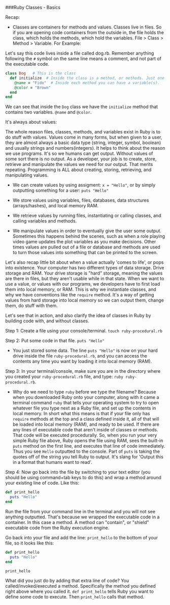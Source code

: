 ###Ruby Classes - Basics

Recap: 
- Classes are containers for methods and values. Classes live in files. So if you are 
opening code containers from the outside in, the file holds the class, which holds
the methods, which hold the variables. File > Class > Method > Variable. For Example:

Let's say this code lives inside a file called dog.rb. Remember anything following the  `#` symbol
on the same line means a comment, and not part of the executable code.

```ruby
class Dog   # This is the class
  def initialize  # Inside the class is a method, or methods. Just one in this class
    @name = "Fido"  # Inside each method you can have a variable(s).
    @color = "Brown"
  end
end
```
We can see that inside the `Dog` class we have the `initialize` method that contains two 
variables. `@name` and `@color`.

It's always about values:

The whole reason files, classes, methods, and variables exist in Ruby is to do stuff 
with values. Values come in many forms, but when given to a user, they are almost always 
a basic data type (string, integer, symbol, boolean) and usually strings and numbers(integers). 
It helps to think about the reason we use programs. It's so we humans can get output. 
Without values of some sort there is no output. As a developer, your job is to create, store, 
retrieve and manipulate the values we need for our output. That merits repeating. Programming is 
ALL about creating, storing, retrieving, and manipulating values.

- We can create values by using assigment: `x = "Hello"`, or by simply outputting something for a user: `puts "Hello"`

- We store values using variables, files, databases, data structures (arrays/hashes), and local memory RAM.

- We retrieve values by running files, instantiating or calling classes, and calling variables and methods.

- We manipulate values in order to eventually give the user some output. Sometimes this happens behind the 
scenes, such as when a role playing video game updates the plot variables as you make decisions. Other times 
values are pulled out of a file or database and methods are used to turn those values into something that 
can be printed to the screen.

Let's also recap little bit about when a value actually 'comes to life', or pops 
into existence. Your computer has two different types of data storage. Drive storage and 
RAM. Your drive storage is "hard" storage, meaning the values are there in files, but they 
aren't usable while in that state. When we want to use a value, or values with our programs, 
we developers have to first load them into local memory, or RAM. This is why we instantiate 
classes, and why we have conventions like the `require` method. It's a way of getting values 
from hard storage into local memory so we can output them, change them, do stuff with them. 

Let's see that in action, and also clarify the idea of classes in Ruby by building code with, and without classes.

Step 1: Create a file using your console/terminal.  `touch ruby-procedural.rb`

Step 2: Put some code in that file. `puts "Hello"`
- You just stored some data. The line `puts "Hello"` is now on your hard drive inside the file `ruby-procedural.rb`,
 and you can access the contents any time you want by loading it into local memory (RAM).

Step 3: In your terminal/console, make sure you are in the directory where you created your `ruby-procedural.rb` file, 
and type: `ruby ruby-procedural.rb`. 
- Why do we need to type `ruby` before we type the filename? Because when you downloaded 
Ruby onto your computer, along with it came a terminal command `ruby` that tells your operating system to try to open 
whatever file you type next as a Ruby file, and set up the contents in local memory. In short what this means is that if 
your file only has `require` methods at the top and a class defined inside it, all of that will be loaded into local memory (RAM), 
and ready to be used. If there are any lines of executable code that aren't inside of classes or methods. That code will be 
executed procedurally. So, when you run your very simple Ruby file above, Ruby opens the file using RAM, sees the built-in `puts` 
method on the first line, and executes that line of code immediately. Thus you see `Hello` outputted to the console. Part of 
`puts` is taking the quotes off of the string you tell Ruby to output. It's slang for 'Output this in a format that humans want 
to read'.

Step 4: Now go back into the file by switching to your text editor (you should be using command+tab keys to do this)
and wrap a method around your existing line of code. Like this:
```ruby
def print_hello
  puts "Hello"
end
```
Run the file from your command line in the terminal and you will not see anything outputted. That's because we 
wrapped the executable code in a container. In this case a method. A method can "contain", or "shield" executable 
code from the Ruby execution engine.

Go back into your file and add the line: `print_hello` to the bottom of your file, so it looks like this:

```ruby
def print_hello
  puts "Hello"
end

print_hello
```
What did you just do by adding that extra line of code? You called/invoked/executed a method. Specifically the method 
you defined right above where you called it. `def print_hello` tells Ruby you want to define some code to execute. Then 
`print_hello` calls that method. 
